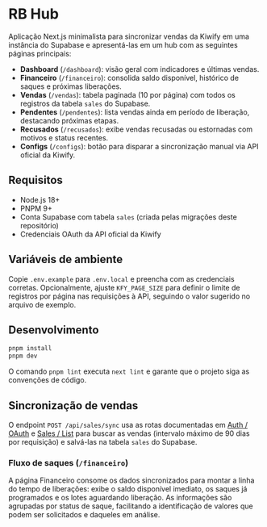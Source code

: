 # RB Hub

Aplicação Next.js minimalista para sincronizar vendas da Kiwify em uma instância do Supabase e apresentá-las em um hub com as seguintes páginas principais:

- **Dashboard** (`/dashboard`): visão geral com indicadores e últimas vendas.
- **Financeiro** (`/financeiro`): consolida saldo disponível, histórico de saques e próximas liberações.
- **Vendas** (`/vendas`): tabela paginada (10 por página) com todos os registros da tabela `sales` do Supabase.
- **Pendentes** (`/pendentes`): lista vendas ainda em período de liberação, destacando próximas etapas.
- **Recusados** (`/recusados`): exibe vendas recusadas ou estornadas com motivos e status recentes.
- **Configs** (`/configs`): botão para disparar a sincronização manual via API oficial da Kiwify.

## Requisitos

- Node.js 18+
- PNPM 9+
- Conta Supabase com tabela `sales` (criada pelas migrações deste repositório)
- Credenciais OAuth da API oficial da Kiwify

## Variáveis de ambiente

Copie `.env.example` para `.env.local` e preencha com as credenciais corretas. Opcionalmente, ajuste `KFY_PAGE_SIZE` para definir o limite de registros por página nas requisições à API, seguindo o valor sugerido no arquivo de exemplo.

## Desenvolvimento

```bash
pnpm install
pnpm dev
```

O comando `pnpm lint` executa `next lint` e garante que o projeto siga as convenções de código.

## Sincronização de vendas

O endpoint `POST /api/sales/sync` usa as rotas documentadas em [Auth / OAuth](https://docs.kiwify.com.br/api-reference/auth/oauth) e [Sales / List](https://docs.kiwify.com.br/api-reference/sales/list) para buscar as vendas (intervalo máximo de 90 dias por requisição) e salvá-las na tabela `sales` do Supabase.

### Fluxo de saques (`/financeiro`)

A página Financeiro consome os dados sincronizados para montar a linha do tempo de liberações: exibe o saldo disponível imediato, os saques já programados e os lotes aguardando liberação. As informações são agrupadas por status de saque, facilitando a identificação de valores que podem ser solicitados e daqueles em análise.
